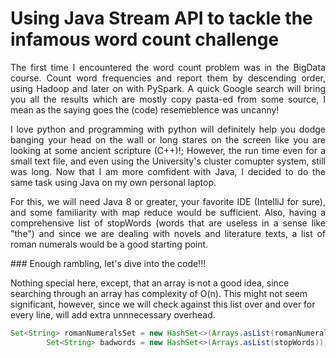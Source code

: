# Using Java Stream API to tackle the infamous word count challenge

<div style="text-align: justify">
<p>
The first time I encountered the word count problem was in the BigData course. Count word frequencies and report them by descending order, using Hadoop and later on with PySpark. A quick Google search will bring you all the results which are mostly copy pasta-ed from some source, I mean as the saying goes the (code) resemeblence was uncanny!
</p>
<p>
I love python and programming with python will definitely help you dodge banging your head on the wall or long stares on the screen like you are looking at some ancient scripture (C++)!; However, the run time even for a small text file, and even using the University's cluster comupter system, still was long. Now that I am more comfident with Java, I decided to do the same task using Java on my own personal laptop.
<p>
For this, we will need Java 8 or greater, your favorite IDE (IntelliJ for sure), and some familiarity with map reduce would be sufficient.
Also, having a comprehensive list of stopWords (words that are useless in a sense like "the") and since we are dealing with novels and literature texts, a list of roman numerals would be a good starting point.
</p>
</div>
### Enough rambling, let's dive into the code!!!
<p>
Nothing special here, except, that an array is not a good idea, since searching through an array has complexity of O(n). This might not seem significant, however, since we will check against this list over and over for every line, will add extra unnnecessary overhead.
</p>

```java
Set<String> romanNumeralsSet = new HashSet<>(Arrays.asList(romanNumerals));
        Set<String> badwords = new HashSet<>(Arrays.asList(stopWords));

```